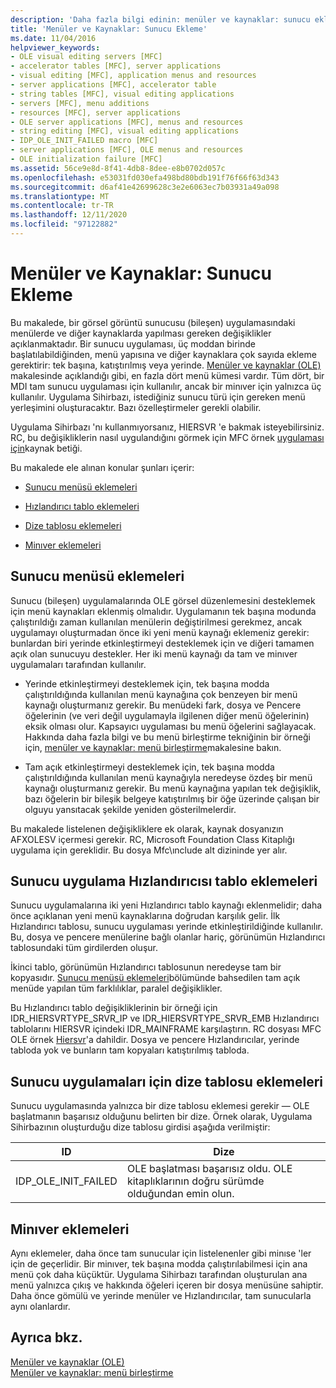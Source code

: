 ```yaml
---
description: 'Daha fazla bilgi edinin: menüler ve kaynaklar: sunucu eklemeleri'
title: 'Menüler ve Kaynaklar: Sunucu Ekleme'
ms.date: 11/04/2016
helpviewer_keywords:
- OLE visual editing servers [MFC]
- accelerator tables [MFC], server applications
- visual editing [MFC], application menus and resources
- server applications [MFC], accelerator table
- string tables [MFC], visual editing applications
- servers [MFC], menu additions
- resources [MFC], server applications
- OLE server applications [MFC], menus and resources
- string editing [MFC], visual editing applications
- IDP_OLE_INIT_FAILED macro [MFC]
- server applications [MFC], OLE menus and resources
- OLE initialization failure [MFC]
ms.assetid: 56ce9e8d-8f41-4db8-8dee-e8b0702d057c
ms.openlocfilehash: e53031fd030efa498bd80bdb191f76f66f63d343
ms.sourcegitcommit: d6af41e42699628c3e2e6063ec7b03931a49a098
ms.translationtype: MT
ms.contentlocale: tr-TR
ms.lasthandoff: 12/11/2020
ms.locfileid: "97122882"
---
```

# <a name="menus-and-resources-server-additions"></a>Menüler ve Kaynaklar: Sunucu Ekleme

Bu makalede, bir görsel görüntü sunucusu (bileşen) uygulamasındaki menülerde ve diğer kaynaklarda yapılması gereken değişiklikler açıklanmaktadır. Bir sunucu uygulaması, üç moddan birinde başlatılabildiğinden, menü yapısına ve diğer kaynaklara çok sayıda ekleme gerektirir: tek başına, katıştırılmış veya yerinde. [Menüler ve kaynaklar (OLE)](menus-and-resources-ole.md) makalesinde açıklandığı gibi, en fazla dört menü kümesi vardır. Tüm dört, bir MDI tam sunucu uygulaması için kullanılır, ancak bir minıver için yalnızca üç kullanılır. Uygulama Sihirbazı, istediğiniz sunucu türü için gereken menü yerleşimini oluşturacaktır. Bazı özelleştirmeler gerekli olabilir.

Uygulama Sihirbazı 'nı kullanmıyorsanız, HIERSVR 'e bakmak isteyebilirsiniz. RC, bu değişikliklerin nasıl uygulandığını görmek için MFC örnek [uygulaması için](../overview/visual-cpp-samples.md)kaynak betiği.

Bu makalede ele alınan konular şunları içerir:

- [Sunucu menüsü eklemeleri](#_core_server_menu_additions)

- [Hızlandırıcı tablo eklemeleri](#_core_server_application_accelerator_table_additions)

- [Dize tablosu eklemeleri](menus-and-resources-container-additions.md)

- [Minıver eklemeleri](#_core_mini.2d.server_additions)

## <a name="server-menu-additions"></a><a name="_core_server_menu_additions"></a> Sunucu menüsü eklemeleri

Sunucu (bileşen) uygulamalarında OLE görsel düzenlemesini desteklemek için menü kaynakları eklenmiş olmalıdır. Uygulamanın tek başına modunda çalıştırıldığı zaman kullanılan menülerin değiştirilmesi gerekmez, ancak uygulamayı oluşturmadan önce iki yeni menü kaynağı eklemeniz gerekir: bunlardan biri yerinde etkinleştirmeyi desteklemek için ve diğeri tamamen açık olan sunucuyu destekler. Her iki menü kaynağı da tam ve minıver uygulamaları tarafından kullanılır.

- Yerinde etkinleştirmeyi desteklemek için, tek başına modda çalıştırıldığında kullanılan menü kaynağına çok benzeyen bir menü kaynağı oluşturmanız gerekir. Bu menüdeki fark, dosya ve Pencere öğelerinin (ve veri değil uygulamayla ilgilenen diğer menü öğelerinin) eksik olması olur. Kapsayıcı uygulaması bu menü öğelerini sağlayacak. Hakkında daha fazla bilgi ve bu menü birleştirme tekniğinin bir örneği için, [menüler ve kaynaklar: menü birleştirme](menus-and-resources-menu-merging.md)makalesine bakın.

- Tam açık etkinleştirmeyi desteklemek için, tek başına modda çalıştırıldığında kullanılan menü kaynağıyla neredeyse özdeş bir menü kaynağı oluşturmanız gerekir. Bu menü kaynağına yapılan tek değişiklik, bazı öğelerin bir bileşik belgeye katıştırılmış bir öğe üzerinde çalışan bir olguyu yansıtacak şekilde yeniden gösterilmelerdir.

Bu makalede listelenen değişikliklere ek olarak, kaynak dosyanızın AFXOLESV içermesi gerekir. RC, Microsoft Foundation Class Kitaplığı uygulama için gereklidir. Bu dosya Mfc\ınclude alt dizininde yer alır.

## <a name="server-application-accelerator-table-additions"></a><a name="_core_server_application_accelerator_table_additions"></a> Sunucu uygulama Hızlandırıcısı tablo eklemeleri

Sunucu uygulamalarına iki yeni Hızlandırıcı tablo kaynağı eklenmelidir; daha önce açıklanan yeni menü kaynaklarına doğrudan karşılık gelir. İlk Hızlandırıcı tablosu, sunucu uygulaması yerinde etkinleştirildiğinde kullanılır. Bu, dosya ve pencere menülerine bağlı olanlar hariç, görünümün Hızlandırıcı tablosundaki tüm girdilerden oluşur.

İkinci tablo, görünümün Hızlandırıcı tablosunun neredeyse tam bir kopyasıdır. [Sunucu menüsü eklemeleri](#_core_server_menu_additions)bölümünde bahsedilen tam açık menüde yapılan tüm farklılıklar, paralel değişiklikler.

Bu Hızlandırıcı tablo değişikliklerinin bir örneği için IDR_HIERSVRTYPE_SRVR_IP ve IDR_HIERSVRTYPE_SRVR_EMB Hızlandırıcı tablolarını HIERSVR içindeki IDR_MAINFRAME karşılaştırın. RC dosyası MFC OLE örnek [Hiersvr](../overview/visual-cpp-samples.md)'a dahildir. Dosya ve pencere Hızlandırıcılar, yerinde tabloda yok ve bunların tam kopyaları katıştırılmış tabloda.

## <a name="string-table-additions-for-server-applications"></a><a name="_core_string_table_additions_for_server_applications"></a> Sunucu uygulamaları için dize tablosu eklemeleri

Sunucu uygulamasında yalnızca bir dize tablosu eklemesi gerekir — OLE başlatmanın başarısız olduğunu belirten bir dize. Örnek olarak, Uygulama Sihirbazının oluşturduğu dize tablosu girdisi aşağıda verilmiştir:

|ID|Dize|
|--------|------------|
|IDP_OLE_INIT_FAILED|OLE başlatması başarısız oldu. OLE kitaplıklarının doğru sürümde olduğundan emin olun.|

## <a name="miniserver-additions"></a><a name="_core_mini.2d.server_additions"></a> Minıver eklemeleri

Aynı eklemeler, daha önce tam sunucular için listelenenler gibi minıse 'ler için de geçerlidir. Bir minıver, tek başına modda çalıştırılabilmesi için ana menü çok daha küçüktür. Uygulama Sihirbazı tarafından oluşturulan ana menü yalnızca çıkış ve hakkında öğeleri içeren bir dosya menüsüne sahiptir. Daha önce gömülü ve yerinde menüler ve Hızlandırıcılar, tam sunucularla aynı olanlardır.

## <a name="see-also"></a>Ayrıca bkz.

[Menüler ve kaynaklar (OLE)](menus-and-resources-ole.md)<br/>
[Menüler ve kaynaklar: menü birleştirme](menus-and-resources-menu-merging.md)
